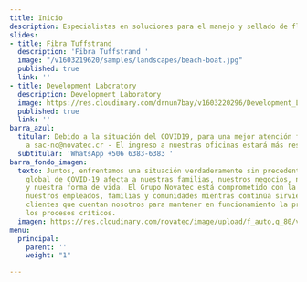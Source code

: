 ```yaml
---
title: Inicio
description: Especialistas en soluciones para el manejo y sellado de fluidos
slides:
- title: Fibra Tuffstrand
  description: 'Fibra Tuffstrand '
  image: "/v1603219620/samples/landscapes/beach-boat.jpg"
  published: true
  link: ''
- title: Development Laboratory
  description: Development Laboratory
  image: https://res.cloudinary.com/drnun7bay/v1603220296/Development_Laboratory_t7zmxp.jpg
  published: true
  link: ''
barra_azul:
  titular: Debido a la situación del COVID19, para una mejor atención favor escribir
    a sac-nc@novatec.cr - El ingreso a nuestras oficinas estará más restringido !!
  subtitular: 'WhatsApp +506 6383-6383 '
barra_fondo_imagen:
  texto: Juntos, enfrentamos una situación verdaderamente sin precedentes. La pandemia
    global de COVID-19 afecta a nuestras familias, nuestros negocios, nuestras comunidades
    y nuestra forma de vida. El Grupo Novatec está comprometido con la seguridad de
    nuestros empleados, familias y comunidades mientras continúa sirviendo a nuestros
    clientes que cuentan nosotros para mantener en funcionamiento la producción y
    los procesos críticos.
  imagen: https://res.cloudinary.com/novatec/image/upload/f_auto,q_80/v1530333582/slide3-dark.jpg
menu:
  principal:
    parent: ''
    weight: "1"

---
```

